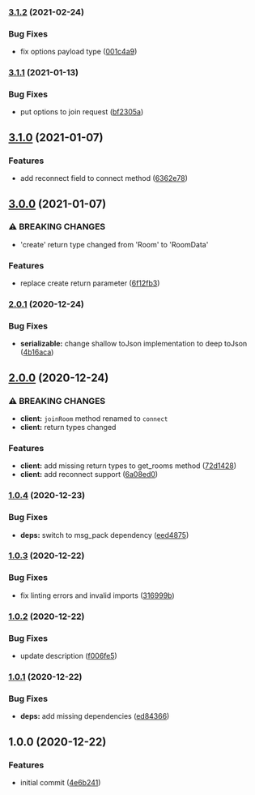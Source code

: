### [3.1.2](https://github.com/rIIh/magx_dart_client/compare/v3.1.1...v3.1.2) (2021-02-24)


### Bug Fixes

* fix options payload type ([001c4a9](https://github.com/rIIh/magx_dart_client/commit/001c4a9c135162319ec65570795bce7dd480b8e3))

### [3.1.1](https://github.com/rIIh/magx_dart_client/compare/v3.1.0...v3.1.1) (2021-01-13)


### Bug Fixes

* put options to join request ([bf2305a](https://github.com/rIIh/magx_dart_client/commit/bf2305a8f35cc3ea3d5843a8c68ecec8383692d8))

## [3.1.0](https://github.com/rIIh/magx_dart_client/compare/v3.0.0...v3.1.0) (2021-01-07)


### Features

* add reconnect field to connect method ([6362e78](https://github.com/rIIh/magx_dart_client/commit/6362e78724f0ea918906ef008baee5654ef60551))

## [3.0.0](https://github.com/rIIh/magx_dart_client/compare/v2.0.1...v3.0.0) (2021-01-07)


### ⚠ BREAKING CHANGES

* 'create' return type changed from 'Room' to 'RoomData'

### Features

* replace create return parameter ([6f12fb3](https://github.com/rIIh/magx_dart_client/commit/6f12fb302768c3152a79a672aea2da3f92e2579a))

### [2.0.1](https://github.com/rIIh/magx_dart_client/compare/v2.0.0...v2.0.1) (2020-12-24)


### Bug Fixes

* **serializable:** change shallow toJson implementation to deep toJson ([4b16aca](https://github.com/rIIh/magx_dart_client/commit/4b16aca73495920997b986810e89feec984b9598))

## [2.0.0](https://github.com/rIIh/magx_dart_client/compare/v1.0.4...v2.0.0) (2020-12-24)


### ⚠ BREAKING CHANGES

* **client:** `joinRoom` method renamed to `connect`
* **client:** return types changed

### Features

* **client:** add missing return types to get_rooms method ([72d1428](https://github.com/rIIh/magx_dart_client/commit/72d1428e733bd43d17bcbb4f5f8cae42df07b7c1))
* **client:** add reconnect support ([6a08ed0](https://github.com/rIIh/magx_dart_client/commit/6a08ed0455e00edc309b9f2b514fe851ebfddcae))

### [1.0.4](https://github.com/rIIh/magx_dart_client/compare/v1.0.3...v1.0.4) (2020-12-23)


### Bug Fixes

* **deps:** switch to msg_pack dependency ([eed4875](https://github.com/rIIh/magx_dart_client/commit/eed4875a3ca7da640ddf8693022272efea0c2151))

### [1.0.3](https://github.com/rIIh/magx_dart_client/compare/v1.0.2...v1.0.3) (2020-12-22)


### Bug Fixes

* fix linting errors and invalid imports ([316999b](https://github.com/rIIh/magx_dart_client/commit/316999bd7fac717d16e696729e8c6c6fd48c2f28))

### [1.0.2](https://github.com/rIIh/magx_dart_client/compare/v1.0.1...v1.0.2) (2020-12-22)


### Bug Fixes

* update description ([f006fe5](https://github.com/rIIh/magx_dart_client/commit/f006fe5f649425a5d26e628838079bb29699da42))

### [1.0.1](https://github.com/rIIh/magx_dart_client/compare/v1.0.0...v1.0.1) (2020-12-22)


### Bug Fixes

* **deps:** add missing dependencies ([ed84366](https://github.com/rIIh/magx_dart_client/commit/ed843666c128e041dd42ab39d2c08f97f9252037))

## 1.0.0 (2020-12-22)


### Features

* initial commit ([4e6b241](https://github.com/rIIh/magx_dart_client/commit/4e6b241d0b3c22c02e3043a2910adde3d772a310))
